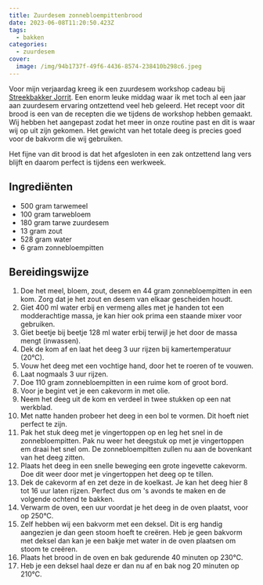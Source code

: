 ```yaml
---
title: Zuurdesem zonnebloempittenbrood
date: 2023-06-08T11:20:50.423Z
tags:
  - bakken
categories:
  - zuurdesem
cover:
  image: /img/94b1737f-49f6-4436-8574-238410b298c6.jpeg
---
```

Voor mijn verjaardag kreeg ik een zuurdesem workshop cadeau bij [Streekbakker Jorrit](https://www.streekbakkerjorrit.nl/). Een enorm leuke middag waar ik met toch al een jaar aan zuurdesem ervaring ontzettend veel heb geleerd. Het recept voor dit brood is een van de recepten die we tijdens de workshop hebben gemaakt. Wij hebben het aangepast zodat het meer in onze routine past en dit is waar wij op uit zijn gekomen. Het gewicht van het totale deeg is precies goed voor de bakvorm die wij gebruiken. 

Het fijne van dit brood is dat het afgesloten in een zak ontzettend lang vers blijft en daarom perfect is tijdens een werkweek. 

## Ingrediënten

* 500 gram tarwemeel
* 100 gram tarwebloem
* 180 gram tarwe zuurdesem
* 13 gram zout
* 528 gram water
* 6 gram zonnebloempitten

## Bereidingswijze

1. Doe het meel, bloem, zout, desem en 44 gram zonnebloempitten in een kom. Zorg dat je het zout en desem van elkaar gescheiden houdt.
2. Giet 400 ml water erbij en vermeng alles met je handen tot een modderachtige massa, je kan hier ook prima een staande mixer voor gebruiken.
3. Giet beetje bij beetje 128 ml water erbij terwijl je het door de massa mengt (inwassen).
4. Dek de kom af en laat het deeg 3 uur rijzen bij kamertemperatuur (20°C).
5. Vouw het deeg met een vochtige hand, door het te roeren of te vouwen.
6. Laat nogmaals 3 uur rijzen.
7. Doe 110 gram zonnebloempitten in een ruime kom of groot bord.
8. Voor je begint vet je een cakevorm in met olie.
8. Neem het deeg uit de kom en verdeel in twee stukken op een nat werkblad.
9. Met natte handen probeer het deeg in een bol te vormen. Dit hoeft niet perfect te zijn.
8. Pak het stuk deeg met je vingertoppen op en leg het snel in de zonnebloempitten. Pak nu weer het deegstuk op met je vingertoppen em draai het snel om. De zonnebloempitten zullen nu aan de bovenkant van het deeg zitten.
9. Plaats het deeg in een snelle beweging een grote ingevette cakevorm. Doe dit weer door met je vingertoppen het deeg op te tillen. 
10. Dek de cakevorm af en zet deze in de koelkast. Je kan het deeg hier 8 tot 16 uur laten rijzen. Perfect dus om 's avonds te maken en de volgende ochtend te bakken.
11. Verwarm de oven, een uur voordat je het deeg in de oven plaatst, voor op 250°C.
12. Zelf hebben wij een bakvorm met een deksel. Dit is erg handig aangezien je dan geen stoom hoeft te creëren. Heb je geen bakvorm met deksel dan kan je een bakje met water in de oven plaatsen om stoom te creëren.
12. Plaats het brood in de oven en bak gedurende 40 minuten op 230°C.
13. Heb je een deksel haal deze er dan nu af en bak nog 20 minuten op 210°C.